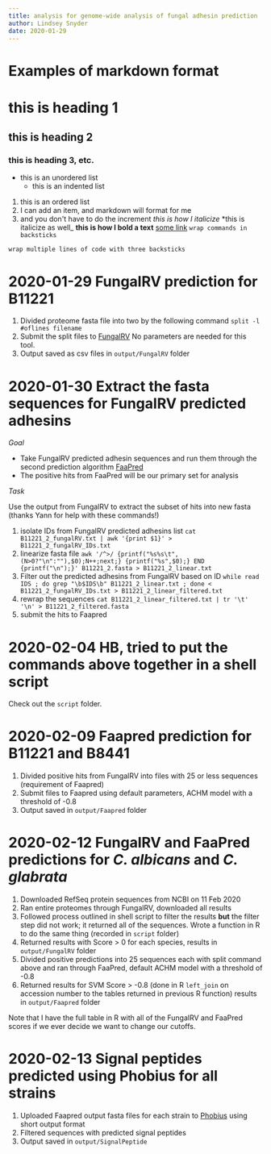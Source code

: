 ```yaml
---
title: analysis for genome-wide analysis of fungal adhesin prediction
author: Lindsey Snyder
date: 2020-01-29
---
```


# Examples of markdown format
# this is heading 1
## this is heading 2
### this is heading 3, etc.
- this is an unordered list
    - this is an indented list
1. this is an ordered list
1. I can add an item, and markdown will format for me
1. and you don't have to do the increment
_this is how I italicize_
*this is italicize as well_
**this is how I bold a text**
[some link](yeastgenome.org)
`wrap commands in backsticks`
```
wrap multiple lines of code with three backsticks
```

# 2020-01-29 FungalRV prediction for B11221
1. Divided proteome fasta file into two by the following command
    `split -l #oflines filename`
2. Submit the split files to [FungalRV](fungalrv.igib.res.in/query.php)
    No parameters are needed for this tool.
3. Output saved as csv files in `output/FungalRV` folder

# 2020-01-30 Extract the fasta sequences for FungalRV predicted adhesins
_Goal_

- Take FungalRV predicted adhesin sequences and run them through the second prediction algorithm [FaaPred](http://bioinfo.icgeb.res.in/faap/)
- The positive hits from FaaPred will be our primary set for analysis

_Task_

Use the output from FungalRV to extract the subset of hits into new fasta (thanks Yann for help with these commands!)
1. isolate IDs from FungalRV predicted adhesins list
    `cat B11221_2_fungalRV.txt | awk '{print $1}' > B11221_2_fungalRV_IDs.txt`
1. linearize fasta file
    `awk '/^>/ {printf("%s%s\t",(N>0?"\n":""),$0);N++;next;} {printf("%s",$0);} END {printf("\n");}' B11221_2.fasta > B11221_2_linear.txt`
1. Filter out the predicted adhesins from FungalRV based on ID
    `while read IDS ; do grep "\b$IDS\b" B11221_2_linear.txt ; done < B11221_2_fungalRV_IDs.txt > B11221_2_linear_filtered.txt`
1. rewrap the sequences
    `cat B11221_2_linear_filtered.txt | tr '\t' '\n' > B11221_2_filtered.fasta` 
1. submit the hits to Faapred

# 2020-02-04 HB, tried to put the commands above together in a shell script
Check out the `script` folder.

# 2020-02-09 Faapred prediction for B11221 and B8441
1. Divided positive hits from FungalRV into files with 25 or less sequences (requirement of Faapred) 
1. Submit files to Faapred using default parameters, ACHM model with a threshold of -0.8
1. Output saved in `output/Faapred` folder


# 2020-02-12 FungalRV and FaaPred predictions for *C. albicans* and *C. glabrata*
1. Downloaded RefSeq protein sequences from NCBI on 11 Feb 2020
2. Ran entire proteomes through FungalRV, downloaded all results
3. Followed process outlined in shell script to filter the results **but** the filter step did not work; it returned all of the sequences. Wrote a function in R to do the same thing (recorded in `script` folder)
4. Returned results with Score > 0 for each species, results in `output/FungalRV` folder
5. Divided positive predictions into 25 sequences each with split command above and ran through FaaPred, default ACHM model with a threshold of -0.8
6. Returned results for SVM Score > -0.8 (done in R `left_join` on accession number to the tables returned in previous R function) results in `output/Faapred` folder

Note that I have the full table in R with all of the FungalRV and FaaPred scores if we ever decide we want to change our cutoffs.

# 2020-02-13 Signal peptides predicted using Phobius for all strains
1. Uploaded Faapred output fasta files for each strain to [Phobius](http://phobius.sbc.su.se/index.html) using short output format
1. Filtered sequences with predicted signal peptides
1. Output saved in `output/SignalPeptide`

